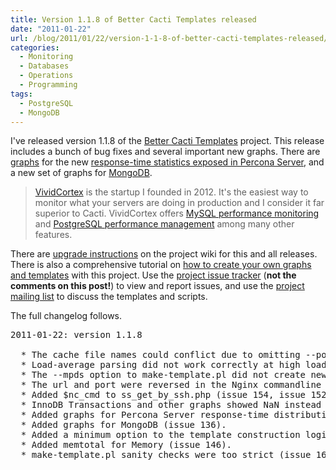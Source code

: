 ```yaml
---
title: Version 1.1.8 of Better Cacti Templates released
date: "2011-01-22"
url: /blog/2011/01/22/version-1-1-8-of-better-cacti-templates-released/
categories:
  - Monitoring
  - Databases
  - Operations
  - Programming
tags:
  - PostgreSQL
  - MongoDB
---
```

I've released version 1.1.8 of the [Better Cacti Templates](http://code.google.com/p/mysql-cacti-templates/) project. This release includes a bunch of bug fixes and several important new graphs. There are [graphs](http://code.google.com/p/mysql-cacti-templates/wiki/MySQLTemplates#MySQL_Query_Response_Time_%28Microseconds%29) for the new [response-time statistics exposed in Percona Server](http://www.percona.com/docs/wiki/percona-server:features:response_time_distribution), and a new set of graphs for [MongoDB](http://code.google.com/p/mysql-cacti-templates/wiki/MongoDBTemplates).

> [VividCortex](https://vividcortex.com/) is the startup I founded in 2012. It's the easiest way to monitor what
> your servers are doing in production and I consider it far superior to Cacti. VividCortex offers [MySQL performance
> monitoring](https://vividcortex.com/monitoring/mysql/) and [PostgreSQL
> performance management](https://vividcortex.com/monitoring/postgres/) among many
> other features.

There are [upgrade instructions](http://code.google.com/p/mysql-cacti-templates/wiki/UpgradingTemplates) on the project wiki for this and all releases. There is also a comprehensive tutorial on [how to create your own graphs and templates](http://code.google.com/p/mysql-cacti-templates/wiki/CreatingGraphs) with this project. Use the [project issue tracker](http://code.google.com/p/mysql-cacti-templates/issues/list) (**not the comments on this post!**) to view and report issues, and use the [project mailing list](http://groups.google.com/group/better-cacti-templates) to discuss the templates and scripts.

The full changelog follows.

<pre>
2011-01-22: version 1.1.8

  * The cache file names could conflict due to omitting --port (issue 171).
  * Load-average parsing did not work correctly at high load (issue 170).
  * The --mpds option to make-template.pl did not create new inputs (issue 133).
  * The url and port were reversed in the Nginx commandline (issue 149).
  * Added $nc_cmd to ss_get_by_ssh.php (issue 154, issue 152).
  * InnoDB Transactions and other graphs showed NaN instead of 0 (issue 159).
  * Added graphs for Percona Server response-time distribution (issue 158).
  * Added graphs for MongoDB (issue 136).
  * Added a minimum option to the template construction logic (issue 169).
  * Added memtotal for Memory (issue 146).
  * make-template.pl sanity checks were too strict (issue 168).
</pre>


